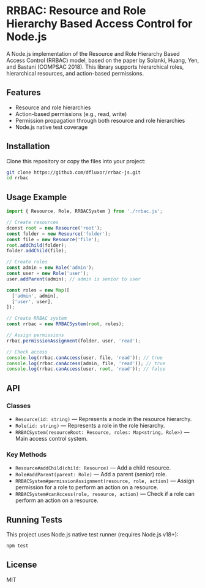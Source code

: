 # RRBAC: Resource and Role Hierarchy Based Access Control for Node.js

A Node.js implementation of the Resource and Role Hierarchy Based Access Control (RRBAC) model, based on the paper by Solanki, Huang, Yen, and Bastani (COMPSAC 2018). This library supports hierarchical roles, hierarchical resources, and action-based permissions.

## Features

- Resource and role hierarchies
- Action-based permissions (e.g., read, write)
- Permission propagation through both resource and role hierarchies
- Node.js native test coverage

## Installation

Clone this repository or copy the files into your project:

```sh
git clone https://github.com/dfluxor/rrbac-js.git
cd rrbac
```

## Usage Example

```js
import { Resource, Role, RRBACSystem } from './rrbac.js';

// Create resources
dconst root = new Resource('root');
const folder = new Resource('folder');
const file = new Resource('file');
root.addChild(folder);
folder.addChild(file);

// Create roles
const admin = new Role('admin');
const user = new Role('user');
user.addParent(admin); // admin is senior to user

const roles = new Map([
  ['admin', admin],
  ['user', user],
]);

// Create RRBAC system
const rrbac = new RRBACSystem(root, roles);

// Assign permissions
rrbac.permissionAssignment(folder, user, 'read');

// Check access
console.log(rrbac.canAccess(user, file, 'read')); // true
console.log(rrbac.canAccess(admin, file, 'read')); // true
console.log(rrbac.canAccess(user, root, 'read')); // false
```

## API

### Classes

- `Resource(id: string)` — Represents a node in the resource hierarchy.
- `Role(id: string)` — Represents a role in the role hierarchy.
- `RRBACSystem(resourceRoot: Resource, roles: Map<string, Role>)` — Main access control system.

### Key Methods

- `Resource#addChild(child: Resource)` — Add a child resource.
- `Role#addParent(parent: Role)` — Add a parent (senior) role.
- `RRBACSystem#permissionAssignment(resource, role, action)` — Assign permission for a role to perform an action on a resource.
- `RRBACSystem#canAccess(role, resource, action)` — Check if a role can perform an action on a resource.

## Running Tests

This project uses Node.js native test runner (requires Node.js v18+):

```sh
npm test
```

## License

MIT

